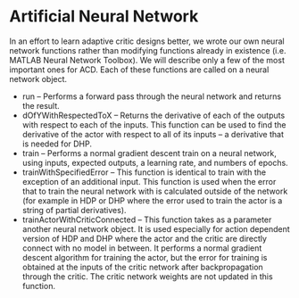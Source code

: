 Artificial Neural Network 
=========================

In an effort to learn adaptive critic designs better, we wrote our own neural network functions rather than modifying functions already in existence (i.e. MATLAB Neural Network Toolbox). We will describe only a few of the most important ones for ACD.  Each of these functions are called on a neural network object.
 - run – Performs a forward pass through the neural network and returns the result.
 - dOfYWithRespectedToX – Returns the derivative of each of the outputs with respect to each of the inputs.  This function can be used to find the derivative of the actor with respect to all of its inputs – a derivative that is needed for DHP.
 - train – Performs a normal gradient descent train on a neural network, using inputs, expected outputs, a learning rate, and numbers of epochs.
 - trainWithSpecifiedError – This function is identical to train with the exception of an additional input.  This function is used when the error that to train the neural network with is calculated outside of the network (for example in HDP or DHP where the error used to train the actor is a string of partial derivatives).
 - trainActorWithCriticConnected – This function takes as a parameter another neural network object.  It is used especially for action dependent version of HDP and DHP where the actor and the critic are directly connect with no model in between.  It performs a normal gradient descent algorithm for training the actor, but the error for training is obtained at the inputs of the critic network after backpropagation through the critic.  The critic network weights are not updated in this function. 


